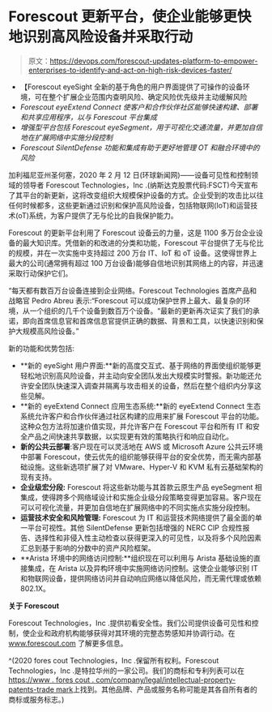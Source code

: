 # Forescout 更新平台，使企业能够更快地识别高风险设备并采取行动

> 原文：<https://devops.com/forescout-updates-platform-to-empower-enterprises-to-identify-and-act-on-high-risk-devices-faster/>

*   【Forescout eyeSight 全新的基于角色的用户界面提供了可操作的设备环境，可在整个扩展企业范围内查明风险、确定风险优先级并主动缓解风险
*   *Forescout eyeExtend Connect 使客户和合作伙伴社区能够快速构建、部署和共享应用程序，以与 Forescout 平台集成*
*   *增强型平台包括 Forescout eyeSegment，用于可视化交通流量，并更加自信地在扩展网络中实施分段控制*
*   *Forescout SilentDefense 功能和集成有助于更好地管理 OT 和融合环境中的风险*

加利福尼亚州圣何塞，2020 年 2 月 12 日(环球新闻网)——设备可见性和控制领域的领导者 Forescout Technologies，Inc .(纳斯达克股票代码:FSCT)今天宣布了其平台的新更新，这将改变组织大规模保护设备的方式。企业受到的攻击比以往任何时候都多，这些更新通过识别和保护高风险设备，包括物联网(IoT)和运营技术(oT)系统，为客户提供了无与伦比的自我保护能力。

Forescout 的更新平台利用了 Forescout 设备云的力量，这是 1100 多万台企业设备的最大知识库。凭借新的和改进的分类和功能，Forescout 平台提供了无与伦比的规模，并在一次实施中支持超过 200 万台 IT、IoT 和 oT 设备。这使得世界上最大的公司(通常拥有超过 100 万台设备)能够自信地识别其网络上的内容，并迅速采取行动保护它们。

“每天都有数百万台设备连接到企业网络。Forescout Technologies 首席产品和战略官 Pedro Abreu 表示:“Forescout 可以成功保护世界上最大、最复杂的环境，从一个组织的几千个设备到数百万个设备。“最新的更新再次证实了我们的承诺，即向首席信息官和首席信息官提供正确的数据、背景和工具，以快速识别和保护大规模高风险设备。”

新的功能和优势包括:

*   **新的 eyeSight 用户界面:**新的高度交互式、基于网络的界面使组织能够更轻松地识别高风险设备，并主动向安全团队发出大规模实时警报。新功能还允许安全团队快速深入调查并隔离与攻击相关的设备，然后在整个组织内分享这些见解。
*   **新的 eyeExtend Connect 应用生态系统:**新的 eyeExtend Connect 生态系统允许客户和合作伙伴通过社区构建的应用来扩展 Forescout 平台的功能。这种众包方法将加速价值实现，并允许客户在 Forescout 平台和所有 IT 和安全产品之间快速共享数据，以实现更有效的策略执行和响应自动化。
*   **新的公共云部署**:客户现在可以灵活地在 AWS 或 Microsoft Azure 公共云环境中部署 Forescout，使云优先的组织能够获得平台的安全优势，而无需内部基础设施。这些新选项扩展了对 VMware、Hyper-V 和 KVM 私有云基础架构的现有支持。
*   **企业级宏分段:** Forescout 将这些新功能与其首款云原生产品 eyeSegment 相集成，使得跨多个网络域设计和实施企业级分段策略变得更加容易。客户现在可以可视化流量，并更加自信地在扩展网络中的不同实施点实施分段控制。
*   **运营技术安全和风险管理:** Forescout 为 IT 和运营技术网络提供了最全面的单一平台可视性。其他 SilentDefense 更新包括增强的 NERC CIP 合规性报告、选择性和非侵入性主动检查以获得更深入的可见性，以及将多个风险因素汇总到基于影响的分数中的资产风险框架。
*   **Arista 环境中的网络访问控制:**组织现在可以利用与 Arista 基础设施的直接集成，在 Arista 以及异构环境中实施网络访问控制。这使企业能够识别 IT 和物联网设备，提供网络访问并自动响应网络以降低风险，而无需代理或依赖 802.1X。

**关于 Forescout**

Forescout Technologies，Inc .提供初看安全性。我们公司提供设备可见性和控制，使企业和政府机构能够获得对其环境的完整态势感知并协调行动。在 www.forescout.com 了解更多信息。

^(2020 fores cout Technologies，Inc .保留所有权利。Forescout Technologies，Inc .是特拉华州的一家公司。我们的商标和专利列表可以在[https://www . fores cout . com/company/legal/intellectual-property-patents-trade mark](https://www.globenewswire.com/Tracker?data=RKpTdVfB0K4QmwZQbwqO1GWdLZmgYiR3rCN1K9mke34Wg0PzSqm1umhJw_qyD8ylIpa6JHGlKGOs71WSSzZfIdGc2dKGvPkpwCbvKoR3x6AdE0CRQg-4TkXnE3ria22ZNIACKsK4W2qXN44g-jD__-ZTiwmBcjUVq_eYO1Yc06kgB16R8mEyxhVjdsu7teYiI7ajsW47FCKEe-uJmQmv3RDmTZBn08eryNtVOvMT1KuZWADXuSrNmG87TysuBCOU)上找到。其他品牌、产品或服务名称可能是其各自所有者的商标或服务标志。)